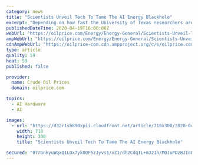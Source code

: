```yaml
---
category: news
title: "Scientists Unveil Tech To Tame The AI Energy Blackhole"
excerpt: "Depending on how fast the University of Texas researchers are able to commercialize their magnetic neural networks technology, we could be able to turn back the hands of time nearly a decade by dramatically lowering the carbon footprint of modern AI systems. Meanwhile, other promising energy-saving technologies such as MIT’s Photonic Chips ..."
publishedDateTime: 2020-04-19T16:00:00Z
webUrl: "https://oilprice.com/Energy/Energy-General/Scientists-Unveil-Tech-To-Tame-The-AI-Energy-Blackhole.html"
ampWebUrl: "https://oilprice.com/Energy/Energy-General/Scientists-Unveil-Tech-To-Tame-The-AI-Energy-Blackhole.amp.html"
cdnAmpWebUrl: "https://oilprice-com.cdn.ampproject.org/c/s/oilprice.com/Energy/Energy-General/Scientists-Unveil-Tech-To-Tame-The-AI-Energy-Blackhole.amp.html"
type: article
quality: 59
heat: 59
published: false

provider:
  name: Crude Oil Prices
  domain: oilprice.com

topics:
  - AI Hardware
  - AI

images:
  - url: "https://d32r1sh890xpii.cloudfront.net/article/718x300/2020-04-17_xeeanc9twk.jpg"
    width: 718
    height: 300
    title: "Scientists Unveil Tech To Tame The AI Energy Blackhole"

secured: "07rGnkyuWqxQ1LOx7ykUQF5zJyvs1/vZ1/dh2CdqIL+mJ21h/MQJuPDzBJIoEtDBBpsFLu3UuCnPoFyJBYJi0iPbY+BkfNl12W2Wq875rurqBAGA8cDk1ArqzxNeF0gZfdA3qcsJ+loxZotngWko4eA9EQWns8/3domVEjOc3XI1FuxVozTg5Vpz7ztP5pM/Ty1tGMT5+j+cz77c53R6cpiT4egI7yFH4+fwa/wI8KkJ6sAGR5MdtF5nMbo8wX2J0lGIWJGASR9Ftd2y0oKIH/MJfIKIPvIaoQBzQi9PYHvGzslOUrFBCRkNoqcrMRPrRAQ3vgQjr8NeXnSTumrCOXYakCG644R1lA/cl7PCLvGuzZ6YGKtTvfS81nFPquw47vAhs4ZAOe86s7FLUAWZOhnSDrd3fAaoW1r534llRdgrKwOIy1Aipj11kFCY0Lsbs79Mm7lz+NprpbU6YTwwz315UJiSVRL1z/951Y6RCjA=;RJaV3ttdX+X72XKe6QPZmw=="
---
```


